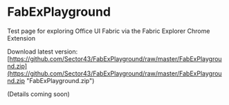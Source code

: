 # FabExPlayground
Test page for exploring Office UI Fabric via the Fabric Explorer Chrome Extension

Download latest version: [https://github.com/Sector43/FabExPlayground/raw/master/FabExPlayground.zip](https://github.com/Sector43/FabExPlayground/raw/master/FabExPlayground.zip "FabExPlayground.zip")

(Details coming soon)


